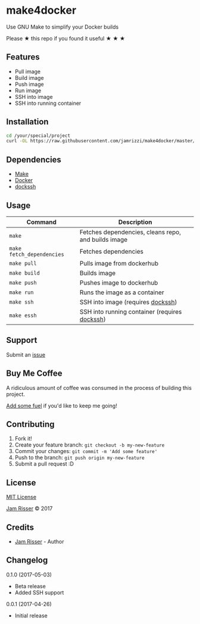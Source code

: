 # make4docker

Use GNU Make to simplify your Docker builds

Please &#9733; this repo if you found it useful &#9733; &#9733; &#9733;


## Features
<!------------------------------------------------------->

* Pull image
* Build image
* Push image
* Run image
* SSH into image
* SSH into running container


## Installation
<!------------------------------------------------------->

```sh
cd /your/special/project
curl -OL https://raw.githubusercontent.com/jamrizzi/make4docker/master/Makefile
```


## Dependencies
<!------------------------------------------------------->

* [Make](https://www.gnu.org/software/make/)
* [Docker](https://www.docker.com/)
* [dockssh](https://github.com/jamrizzi/dockssh)


## Usage
<!------------------------------------------------------->

| Command                   | Description                                                                          |
| ------------------------- | ------------------------------------------------------------------------------------ |
| `make`                    | Fetches dependencies, cleans repo, and builds image                                  |
| `make fetch_dependencies` | Fetches dependencies                                                                 |
| `make pull`               | Pulls image from dockerhub                                                           |
| `make build`              | Builds image                                                                         |
| `make push`               | Pushes image to dockerhub                                                            |
| `make run`                | Runs the image as a container                                                        |
| `make ssh`                | SSH into image (requires [dockssh](https://github.com/jamrizzi/dockssh))             |
| `make essh`               | SSH into running container (requires [dockssh](https://github.com/jamrizzi/dockssh)) |


## Support
<!------------------------------------------------------->

Submit an [issue](https://github.com/jamrizzi/make4docker/issues/new)


## Buy Me Coffee
<!------------------------------------------------------->

A ridiculous amount of coffee was consumed in the process of building this project.

[Add some fuel](https://jamrizzi.com/#!/buy-me-coffee) if you'd like to keep me going!


## Contributing
<!------------------------------------------------------->

1. Fork it!
2. Create your feature branch: `git checkout -b my-new-feature`
3. Commit your changes: `git commit -m 'Add some feature'`
4. Push to the branch: `git push origin my-new-feature`
5. Submit a pull request :D


## License
<!------------------------------------------------------->

[MIT License](https://github.com/jamrizzi/make4docker/blob/master/LICENSE)

[Jam Risser](https://jamrizzi.com) &copy; 2017


## Credits
<!------------------------------------------------------->

* [Jam Risser](https://jamrizzi.com) - Author


## Changelog
<!------------------------------------------------------->

0.1.0 (2017-05-03)
* Beta release
* Added SSH support

0.0.1 (2017-04-26)
* Initial release

